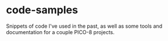 # code-samples

Snippets of code I've used in the past, as well as some tools and documentation for a couple PICO-8 projects.
